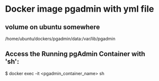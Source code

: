 # Docker image pgadmin with yml file
## volume on ubuntu somewhere
/home/ubuntu/dockers/pgadmin/data:/var/lib/pgadmin
## Access the Running pgAdmin Container with 'sh':
$ docker exec -it <pgadmin_container_name> sh

